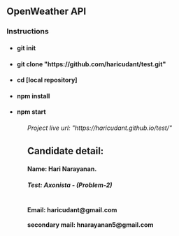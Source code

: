 <!-- Instructions to install and run this project -->
<h2 class = "display-2"> OpenWeather API </h2>
<h3>Instructions</h3>
<ul>
<h4><li>git init</li></h4>
<h4> <li>git clone "https://github.com/haricudant/test.git"</li></h4>
<h4><li>cd [local repository] </li></h4>
<h4><li>npm install</li></h4>
<h4><li>npm start</li><h4>
<ul>
<h6> Project live url: "https://haricudant.github.io/test/"</h6>
<h2> Candidate detail:</h2>
<h4>Name: Hari Narayanan.<h4>
<h5>Test: Axonista - (Problem-2)<h4>
<br><b>Email: haricudant@gmail.com</b></br>
<br><b>secondary mail: hnarayanan5@gmail.com</b></br>
